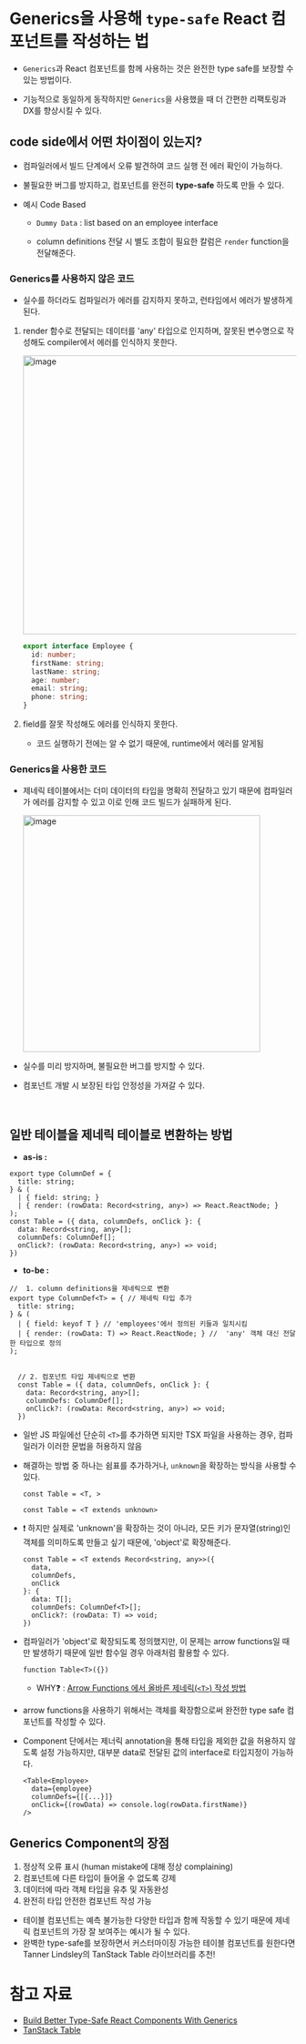 # Generics을 사용해 `type-safe` React 컴포넌트를 작성하는 법


- `Generics`과 React 컴포넌트를 함께 사용하는 것은 완전한 type safe를 보장할 수 있는 방법이다.

- 기능적으로 동일하게 동작하지만 `Generics`을 사용했을 때 더 간편한 리팩토링과 DX를 향상시킬 수 있다.


## code side에서 어떤 차이점이 있는지?

- 컴파일러에서 빌드 단계에서 오류 발견하여 코드 실행 전 에러 확인이 가능하다.

- 불필요한 버그를 방지하고, 컴포넌트를 완전히 **type-safe** 하도록 만들 수 있다. 


- 예시 Code Based

     - `Dummy Data` : list based on an employee interface
     
     - column definitions 전달 시 별도 조합이 필요한 칼럼은 `render` function을 전달해준다.



### Generics를 사용하지 않은 코드
- 실수를 하더라도 컴파일러가 에러를 감지하지 못하고, 런타임에서 에러가 발생하게 된다.


1. render 함수로 전달되는 데이터를 'any' 타입으로 인지하며, 잘못된 변수명으로 작성해도  compiler에서 에러를 인식하지 못한다.

      <img width="490" alt="image" src="https://github.com/ria-ahyoung/medium-trends-daily/assets/136766625/28f08281-33a0-47f0-aedb-a209593ea2d6">


     ```ts
     export interface Employee {
       id: number;
       firstName: string;
       lastName: string;
       age: number;
       email: string;
       phone: string;
     }
     ```


   


3. field를 잘못 작성해도 에러를 인식하지 못한다.

   - 코드 실행하기 전에는 알 수 없기 때문에, runtime에서 에러를 알게됨



### Generics을 사용한 코드


- 제네릭 테이블에서는 더미 데이터의 타입을 명확히 전달하고 있기 때문에 컴파일러가 에러를 감지할 수 있고 이로 인해 코드 빌드가 실패하게 된다.

  <img width="416" alt="image" src="https://github.com/ria-ahyoung/medium-trends-daily/assets/136766625/33282e29-2fa4-43b4-a6a1-f6af49c4da9e">



- 실수를 미리 방지하며, 불필요한 버그를 방지할 수 있다.

- 컴포넌트 개발 시 보장된 타입 안정성을 가져갈 수 있다.



<br/>

## 일반 테이블을 제네릭 테이블로 변환하는 방법

- **as-is :**

```tsx
export type ColumnDef = {
  title: string;
} & (
  | { field: string; }
  | { render: (rowData: Record<string, any>) => React.ReactNode; }
);
const Table = ({ data, columnDefs, onClick }: {
  data: Record<string, any>[];
  columnDefs: ColumnDef[];
  onClick?: (rowData: Record<string, any>) => void;
}) 
```

- **to-be :**

```tsx
//  1. column definitions을 제네릭으로 변환 
export type ColumnDef<T> = { // 제네릭 타입 추가
  title: string;
} & (
  | { field: keyof T } // 'employees'에서 정의된 키들과 일치시킴
  | { render: (rowData: T) => React.ReactNode; } //  'any' 객체 대신 전달한 타입으로 정의
);


  // 2. 컴포넌트 타입 제네릭으로 변환
  const Table = ({ data, columnDefs, onClick }: {
    data: Record<string, any>[];
    columnDefs: ColumnDef[];
    onClick?: (rowData: Record<string, any>) => void;
  }) 
  ```

- 일반 JS 파일에선 단순히 `<T>`를 추가하면 되지만 TSX 파일을 사용하는 경우, 컴파일러가 이러한 문법을 허용하지 않음
- 해결하는 방법 중 하나는 쉼표를 추가하거나, `unknown`을 확장하는 방식을 사용할 수 있다.

  ```tsx
  const Table = <T, >

  const Table = <T extends unknown>
  ```

- ❗️ 하지만 실제로 'unknown'을 확장하는 것이 아니라, 모든 키가 문자열(string)인 객체를 의미하도록 만들고 싶기 때문에, 'object'로 확장해준다.

  ```tsx
  const Table = <T extends Record<string, any>>({ 
    data, 
    columnDefs, 
    onClick 
  }: {
    data: T[];
    columnDefs: ColumnDef<T>[];
    onClick?: (rowData: T) => void;
  }) 
  ```

- 컴파일러가 'object'로 확장되도록 정의했지만, 이 문제는 arrow functions일 때만 발생하기 때문에 일반 함수일 경우 아래처럼 활용할 수 있다.


  ```tsx
  function Table<T>({})
  ```

  - WHY❓ : [Arrow Functions 에서 올바른 제네릭(`<T>`) 작성 방법](https://github.com/ria-ahyoung/Tech-Lab/blob/main/ts/using-generics-in-arrow-functions.md)

- arrow functions을 사용하기 위해서는 객체를 확장함으로써 완전한 type safe 컴포넌트를 작성할 수 있다. 


- Component 단에서는 제너릭 annotation을 통해 타입을 제외한 값을 허용하지 않도록 설정 가능하지만, 대부분 data로 전달된 값의 interface로 타입지정이 가능하다.

  ```tsx
  <Table<Employee>
    data={employee}
    columnDefs={[{...}]}
    onClick={(rowData) => console.log(rowData.firstName)}
  />
  ```

## Generics Component의 장점

1. 정상적 오류 표시 (human mistake에 대해 정상 complaining)
2. 컴포넌트에 다른 타입이 들어올 수 없도록 강제
3. 데이터에 따라 객체 타입을 유추 및 자동완성
4. 완전히 타입 안전한 컴포넌트 작성 가능


- 테이블 컴포넌트는 예측 불가능한 다양한 타입과 함께 작동할 수 있기 때문에 제네릭 컴포넌트의 가장 잘 보여주는 예시가 될 수 있다.
- 완벽한 type-safe를 보장하면서 커스터마이징 가능한 테이블 컴포넌트를 원한다면 Tanner Lindsley의 TanStack Table 라이브러리를 추천!


# 참고 자료
- [Build Better Type-Safe React Components With Generics](https://www.youtube.com/watch?v=L1S_N-gRhOw)
- [TanStack Table](https://tanstack.com/table/v8 )
